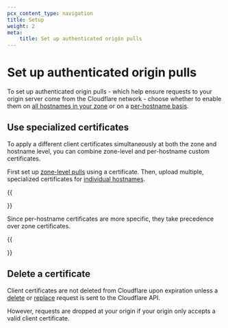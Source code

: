 ```yaml
---
pcx_content_type: navigation
title: Setup
weight: 2
meta:
    title: Set up authenticated origin pulls
---
```


# Set up authenticated origin pulls

To set up authenticated origin pulls - which help ensure requests to your origin server come from the Cloudflare network - choose whether to enable them on [all hostnames in your zone](/ssl/origin-configuration/authenticated-origin-pulls/set-up/zone-level/) or on a [per-hostname basis](/ssl/origin-configuration/authenticated-origin-pulls/set-up/per-hostname/).

## Use specialized certificates

To apply a different client certificates simultaneously at both the zone and hostname level, you can combine zone-level and per-hostname custom certificates.

First set up [zone-level pulls](/ssl/origin-configuration/authenticated-origin-pulls/set-up/zone-level/) using a certificate. Then, upload multiple, specialized certificates for [individual hostnames](/ssl/origin-configuration/authenticated-origin-pulls/set-up/per-hostname/).

{{<Aside type="note" header="Note">}}

Since per-hostname certificates are more specific, they take precedence over zone certificates.

{{</Aside>}}

## Delete a certificate

Client certificates are not deleted from Cloudflare upon expiration unless a [delete](https://developers.cloudflare.com/api/operations/zone-level-authenticated-origin-pulls-delete-certificate) or [replace](https://developers.cloudflare.com/api/operations/zone-level-authenticated-origin-pulls-upload-certificate) request is sent to the Cloudflare API.

However, requests are dropped at your origin if your origin only accepts a valid client certificate.
